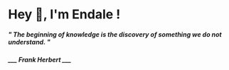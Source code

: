 <h1 title="head"> Hey 👋, I'm Endale !</h1>

**<h5><i>" The beginning of knowledge is the discovery of something we do not understand. "</i></h5>**

*<b>___ Frank Herbert ___</b>*
